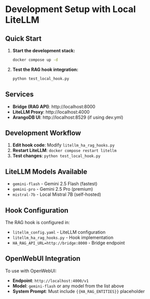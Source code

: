 # Development Setup with Local LiteLLM

## Quick Start

1. **Start the development stack:**
   ```bash
   docker compose up -d
   ```

2. **Test the RAG hook integration:**
   ```bash
   python test_local_hook.py
   ```

## Services

- **Bridge (RAG API)**: http://localhost:8000
- **LiteLLM Proxy**: http://localhost:4000
- **ArangoDB UI**: http://localhost:8529 (if using dev.yml)

## Development Workflow

1. **Edit hook code**: Modify `litellm_ha_rag_hooks.py`
2. **Restart LiteLLM**: `docker compose restart litellm`  
3. **Test changes**: `python test_local_hook.py`

## LiteLLM Models Available

- `gemini-flash` - Gemini 2.5 Flash (fastest)
- `gemini-pro` - Gemini 2.5 Pro (premium)
- `mistral-7b` - Local Mistral 7B (self-hosted)

## Hook Configuration

The RAG hook is configured in:
- `litellm_config.yaml` - LiteLLM configuration
- `litellm_ha_rag_hooks.py` - Hook implementation
- `HA_RAG_API_URL=http://bridge:8000` - Bridge endpoint

## OpenWebUI Integration

To use with OpenWebUI:
- **Endpoint**: `http://localhost:4000/v1`
- **Model**: `gemini-flash` or any model from the list above
- **System Prompt**: Must include `{{HA_RAG_ENTITIES}}` placeholder
